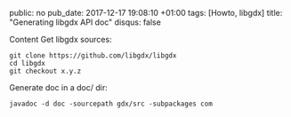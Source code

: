 public: no
pub_date: 2017-12-17 19:08:10 +01:00
tags: [Howto, libgdx]
title: "Generating libgdx API doc"
disqus: false

Content
Get libgdx sources:

    git clone https://github.com/libgdx/libgdx
    cd libgdx
    git checkout x.y.z

Generate doc in a doc/ dir:

    javadoc -d doc -sourcepath gdx/src -subpackages com
